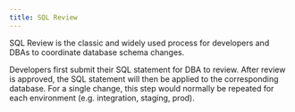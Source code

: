 ```yaml
---
title: SQL Review
---
```


SQL Review is the classic and widely used process for developers and DBAs to coordinate database schema changes.

Developers first submit their SQL statement for DBA to review. After review is approved, the SQL statement will then be applied to the corresponding database. For a single change, this step would normally be repeated for each environment (e.g. integration, staging, prod).

<doc-link-block url="/docs/get-started/work-with-a-project/run-a-ui-workflow" title="Run a UI Workflow"></doc-link-block>
